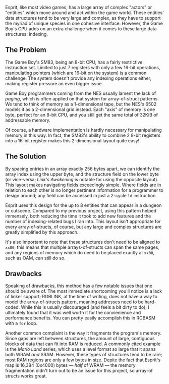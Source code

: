 <!-- metadata
title = "Creating Efficient Entity Structures"
published = 2023-04-04
tags = ["Esprit Development"]
-->

Esprit, like most video games, has a large array of complex "actors" or "entities" which move around and act within the game world.
These entities' data structures tend to be very large and complex,
as they have to support the myriad of unique species in one cohesive interface.
However, the Game Boy's CPU adds on an extra challenge when it comes to these large data structures: indexing.

## The Problem

The Game Boy's SM83, being an 8-bit CPU, has a fairly restrictive instruction set.
Limited to just 7 registers with only a few 16-bit operations,
manipulating pointers (which are 16-bit on the system) is a common challenge.
The system doesn't provide any indexing operations either, making register pressure an even bigger issue.

Game Boy programmers coming from the NES usually lament the lack of *paging*,
which is often applied on that system for array-of-struct patterns.
We tend to think of memory as a 1-dimensional tape, but the NES's 6502 models it as a 2-dimensional grid instead.
Each "axis" of memory is one byte, perfect for an 8-bit CPU,
and you still get the same total of 32KiB of addressable memory.

Of course, a hardware implementation is hardly necessary for manipulating memory in this way.
In fact, the SM83's ability to combine 2 8-bit registers into a 16-bit register makes this 2-dimensional layout quite easy!

## The Solution

By spacing entries in an array exactly 256 bytes apart, we can identify the array index using the upper byte,
and the structure field on the lower byte (or vice-versa; *Link's Awakening* is notable for using the opposite layout).
This layout makes navigating fields exceedingly simple.
Where fields are in relation to each other is no longer pertinent information for a programmer to design around;
any field can be accessed in just a 2-cycle `ld` instruction.

Esprit uses this design for the up to 8 entities that can appear in a dungeon or cutscene.
Compared to my previous project, using this pattern helped immensely,
both reducing the time it took to add new features and the number of indexing-related bugs I ran into.
This layout isn't appropriate for every array-of-structs, of course, but any large and complex structures are greatly simplified by this approach.

It's also important to note that these structures don't need to be aligned to `xx00`;
this means that multiple arrays-of-structs can span the same pages,
and any regions of memory which do need to be placed exactly at `xx00`, such as OAM, can still do so.

## Drawbacks

Speaking of drawbacks, this method has a few notable issues that one should be aware of.
The most immediate shortcoming you'll notice is a lack of linker support;
RGBLINK, at the time of writing, does not have a way to model the array-of-structs pattern,
meaning addresses need to be hard-coded.
While this is usually discouraged (and feels a bit dirty to do),
I ultimately found that it was well worth it for the convienience and performance benefits.
You can pretty easily accomplish this in RGBASM with a `for` loop.

Another common complaint is the way it fragments the program's memory.
Since gaps are left between structures, the amount of large, contiguous blocks of data that can fit into RAM is reduced.
A commonly cited example is the *Mario Land* series, which uses a level format so large that it spans both WRAM *and* SRAM.
However, these types of structures tend to be rare; most RAM regions are only a few bytes in size.
Depite the fact that Esprit's map is 16,384 (0x4000) bytes
— *half* of WRAM — <!-- These are em-dashes -->
the memory fragmentation didn't turn out to be an issue for this project, so array-of structs works great.
